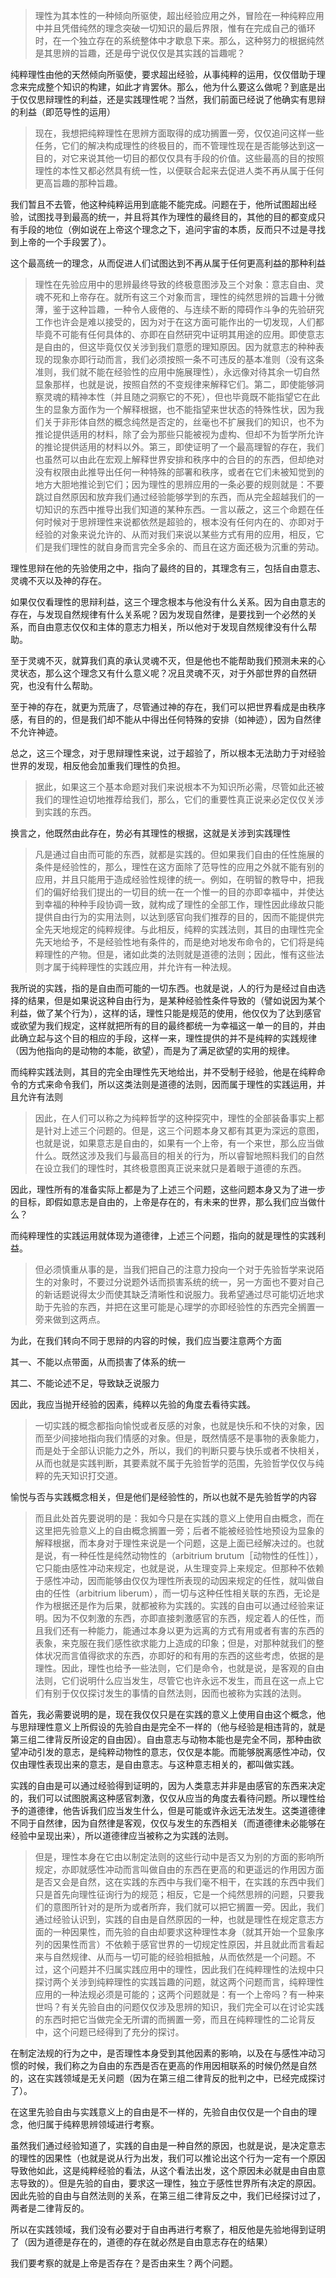 <blockquote>理性为其本性的一种倾向所驱使，超出经验应用之外，冒险在一种纯粹应用中并且凭借纯然的理念突破一切知识的最后界限，惟有在完成自己的循环时，在一个独立存在的系统整体中才歇息下来。那么，这种努力的根据纯然是其思辨的旨趣，还是毋宁说仅仅是其实践的旨趣呢？</blockquote><p>纯粹理性由他的天然倾向所驱使，要求超出经验，从事纯粹的运用，仅仅借助于理念来完成整个知识的构建，如此才肯罢休。那么，他为什么要这么做呢？到底是出于仅仅思辩理性的利益，还是实践理性呢？当然，我们前面已经说了他确实有思辩的利益（即范导性的运用）</p><blockquote>现在，我想把纯粹理性在思辨方面取得的成功搁置一旁，仅仅追问这样一些任务，它们的解决构成理性的终极目的，而不管理性现在是否能够达到这一目的，对它来说其他一切目的都仅仅具有手段的价值。这些最高的目的按照理性的本性又都必然具有统一性，以便联合起来去促进人类不再从属于任何更高旨趣的那种旨趣。</blockquote><p>我们暂且不去管，他这种纯粹运用到底能不能完成。问题在于，他所试图超出经验，试图找寻到最高的统一，并且将其作为理性的最终目的，其他的目的都变成只有手段的地位（例如说在上帝这个理念之下，追问宇宙的本质，反而只不过是寻找到上帝的一个手段罢了）。</p><p>这个最高统一的理念，从而促进人们试图达到不再从属于任何更高利益的那种利益</p><blockquote>理性在先验应用中的思辨最终导致的终极意图涉及三个对象：意志自由、灵魂不死和上帝存在。就所有这三个对象而言，理性的纯然思辨的旨趣十分微薄，鉴于这种旨趣，一种令人疲倦的、与连续不断的障碍作斗争的先验研究工作也许会是难以接受的，因为对于在这方面可能作出的一切发现，人们都毕竟不可能有任何具体的、亦即在自然研究中证明其用途的应用。即使意志是自由的，但这毕竟仅仅关涉到我们意愿的理知原因。因为就意志的种种表现的现象亦即行动而言，我们必须按照一条不可违反的基本准则（没有这条准则，我们就不能在经验性的应用中施展理性），永远像对待其余一切自然显象那样，也就是说，按照自然的不变规律来解释它们。第二，即使能够洞察灵魂的精神本性（并且随之洞察它的不死），但也毕竟既不能指望它在此生的显象方面作为一个解释根据，也不能指望来世状态的特殊性状，因为我们关于非形体自然的概念纯然是否定的，丝毫也不扩展我们的知识，也不为推论提供适用的材料，除了会为那些只能被视为虚构、但却不为哲学所允许的推论提供适用的材料以外。第三，即使证明了一个最高理智的存在，我们也虽然可以由此在宏观上解释世界安排和秩序中的合目的的东西，但却绝对没有权限由此推导出任何一种特殊的部署和秩序，或者在它们未被知觉到的地方大胆地推论到它们；因为理性的思辨应用的一条必要的规则就是：不要跳过自然原因和放弃我们通过经验能够学到的东西，而从完全超越我们的一切知识的东西中推导出我们知道的某种东西。一言以蔽之，这三个命题在任何时候对于思辨理性来说都依然是超验的，根本没有任何内在的、亦即对于经验的对象来说允许的、从而对我们来说以某些方式有用的应用，相反，它们是我们理性的就自身而言完全多余的、而且在这方面还极为沉重的劳动。</blockquote><p>理性思辩在他的先验使用之中，指向了最终的目的，其理念有三，包括自由意志、灵魂不灭以及神的存在。</p><p>如果仅仅看理性的思辩利益，这三个理念根本与他没有什么关系。因为自由意志的存在，与发现自然规律有什么关系呢？因为发现自然律，是要找到一个必然的关系，而自由意志仅仅和主体的意志力相关，所以他对于发现自然规律没有什么帮助。</p><p>至于灵魂不灭，就算我们真的承认灵魂不灭，但是他也不能帮助我们预测未来的心灵状态，那么这个理念又有什么意义呢？况且灵魂不灭，对于外部世界的自然研究，也没有什么帮助。</p><p>至于神的存在，就更为荒唐了，尽管通过神的存在，我们可以把世界看成是由秩序感，有目的的，但是我们却不能从中得出任何特殊的安排（如神迹），因为自然律不允许神迹。</p><p>总之，这三个理念，对于思辩理性来说，过于超验了，所以根本无法助力于对经验世界的发现，相反他会加重我们理性的负担。</p><blockquote>据此，如果这三个基本命题对我们来说根本不为知识所必需，尽管如此还被我们的理性迫切地推荐给我们，那么，它们的重要性真正说来必定仅仅关涉到实践的东西。</blockquote><p>换言之，他既然由此存在，势必有其理性的根据，这就是关涉到实践理性</p><blockquote>凡是通过自由而可能的东西，就都是实践的。但如果我们自由的任性施展的条件是经验性的，那么，理性在这方面除了范导性的应用之外就不能有别的应用，并且只能用于造成经验性规律的统一。例如，在明智的教导中，把我们的偏好给我们提出的一切目的统一在一个惟一的目的亦即幸福中，并使达到幸福的种种手段协调一致，就构成了理性的全部工作，理性因此缘故只能提供自由行为的实用法则，以达到感官向我们推荐的目的，因而不能提供完全先天地规定的纯粹规律。与此相反，纯粹的实践法则，其目的由理性完全先天地给予，不是经验性地有条件的，而是绝对地发布命令的，它们将是纯粹理性的产物。但是，诸如此类的法则就是道德的法则；因此，惟有这些法则才属于纯粹理性的实践应用，并允许有一种法规。</blockquote><p>我所说的实践，指的是自由而可能的一切东西。也就是说，人的行为是经过自由选择的结果，但是如果说这种自由行为，是某种经验性条件导致的（譬如说因为某个利益，做了某个行为），这样的话，理性只能是规范的使用，他仅仅为了达到感官或欲望为我们规定，这样就把所有的目的最终都统一为幸福这一单一的目的，并由此确立起与这个目的相应的手段，这样一来，理性提供的并不是纯粹的实践规律（因为他指向的是动物的本能，欲望），而是为了满足欲望的实用的规律。</p><p>而纯粹实践法则，其目的完全由理性先天地给出，并不受制于经验，他是在纯粹命令的方式来命令我们，所以这类法则是道德的法则，因而属于理性的实践运用，并且允许有法则</p><blockquote>因此，在人们可以称之为纯粹哲学的这种探究中，理性的全部装备事实上都是针对上述三个问题的。但是，这三个问题本身又都有其更为深远的意图，也就是说，如果意志是自由的，如果有一个上帝，有一个来世，那么应当做什么。既然这涉及我们与最高目的相关的行为，所以睿智地照料我们的自然在设立我们的理性时，其终极意图真正说来就只是着眼于道德的东西。</blockquote><p>因此，理性所有的准备实际上都是为了上述三个问题，这些问题本身又为了进一步的目标，即假如意志是自由的，上帝是存在的，有未来的世界，那么我们应当做什么？</p><p>而纯粹理性的实践运用就体现为道德律，上述三个问题，指向的就是理性的实践利益。</p><blockquote>但必须慎重从事的是，当我们把自己的注意力投向一个对于先验哲学来说陌生的对象时，不要过分说题外话而损害系统的统一，另一方面也不要对自己的新话题说得太少而使其缺乏清晰性和说服力。我希望通过尽可能切近地求助于先验的东西，并把在这里可能是心理学的亦即经验性的东西完全搁置一旁来做到这两点。</blockquote><p>为此，在我们转向不同于思辩的内容的时候，我们应当要注意两个方面</p><p>其一、不能以点带面，从而损害了体系的统一</p><p>其二、不能论述不足，导致缺乏说服力</p><p>因此，我应当抛开经验的因素，纯粹以先验的角度去看待实践。</p><blockquote>一切实践的概念都指向愉悦或者反感的对象，也就是快乐和不快的对象，因而至少间接地指向我们情感的对象。但是，既然情感不是事物的表象能力，而是处于全部认识能力之外，所以，我们的判断只要与快乐或者不快相关，从而也就是实践判断，其要素就不属于先验哲学的范围，先验哲学仅仅与纯粹的先天知识打交道。</blockquote><p>愉悦与否与实践概念相关，但是他们是经验性的，所以也就不是先验哲学的内容</p><blockquote>而且此处首先要说明的是：我如今只是在实践的意义上使用自由概念，而在这里把先验意义上的自由概念搁置一旁；后者不能被经验性地预设为显象的解释根据，而本身对于理性来说是一个问题，这是上面已经解决过的。也就是说，有一种任性是纯然动物性的（arbitrium brutum［动物性的任性］），它只能由感性冲动来规定，也就是说，从生理变异上来规定。但那种不依赖于感性冲动，因而能够由仅仅为理性所表现的动因来规定的任性，就叫做自由的任性（arbitrium liberum），而一切与这种任性相关联的东西，无论是作为根据还是作为后果，就都被称为实践的。实践的自由可以通过经验来证明。因为不仅刺激的东西，亦即直接刺激感官的东西，规定着人的任性，而且我们还有一种能力，能通过本身以更为远离的方式有用或者有害的东西的表象，来克服在我们感性欲求能力上造成的印象；但是，对那种就我们的整体状况而言值得欲求的东西，亦即好的和有用的东西的这些考虑，依据的是理性。因此，理性也给予一些法则，它们是命令，也就是说，是客观的自由法则，它们说明什么应当发生，尽管它也许永远不发生，而且在这一点上它们有别于仅仅探讨发生的事情的自然法则，因而也被称为实践的法则。</blockquote><p>首先，我必需要说明的是，现在我仅仅只是在实践的意义上使用自由这个概念，他与思辩理性意义上所假设的先验自由是完全不一样的（他与经验是相违背的，就是第三组二律背反所设定的自由因）。自由意志与动物本能也是完全不同，那种由欲望冲动引发的意志，是纯粹动物性的意志，仅仅是本能。而能够脱离感性冲动，仅仅由理性表现出来的意志，是自由意志。与这种意志相关的，都叫做实践。</p><p>实践的自由是可以通过经验得到证明的，因为人类意志并非是由感官的东西来决定的，我们可以试图脱离这种感官刺激，仅仅从应当的角度去看待问题。所以理性给予的道德律，他告诉我们应当发生什么，但是可能或许永远无法发生。这类道德律不同于自然律，因为自然律是客观，仅仅与发生的东西相关（而道德律未必能够在经验中呈现出来），所以道德律应当被称之为实践的法则。</p><blockquote>但是，理性本身在它由以制定法则的这些行动中是否又为别的方面的影响所规定，亦即就感性冲动而言叫做自由的东西在更高的和更遥远的作用因方面是否又会是自然，这在实践的东西中与我们毫不相干，在实践的东西中我们只是首先向理性征询行为的规范；相反，它是一个纯然思辨的问题，只要我们的意图所针对的是所为或者所弃，我们就可以把它搁置一旁。因此，我们通过经验认识到，实践的自由是自然原因的一种，也就是理性在规定意志方面的一种因果性，而先验的自由却要求这种理性本身（就其开始一个显象序列的因果性而言）不依赖于感官世界的一切规定性原因，并且就此而言看起来与自然规律、从而与一切可能的经验相抵触，从而依然是一个问题。不过，这个问题并不归属实践应用中的理性，因此我们在纯粹理性的法规中只探讨两个关涉到纯粹理性的实践旨趣的问题，就这两个问题而言，纯粹理性应用的一种法规必须是可能的；这两个问题就是：有一个上帝吗？有一种来世吗？有关先验自由的问题仅仅涉及思辨的知识，我们完全可以在讨论实践的东西时把它当做完全无所谓的而搁置一旁，而且在纯粹理性的二论背反中，这个问题已经得到了充分的探讨。</blockquote><p>在制定法规的行为之中，是否理性本身受到其他因素的影响，以及在与感性冲动习惯的时候，我们称之为自由的东西是否在更高的作用因相联系的时候仍然是自然的，这在实践领域是无关问题（因为在第三组二律背反的批判之中，已经完成探讨了）。</p><p>在这里先验自由与实践意义上的自由是不一样的，先验自由仅仅是一个自由的理念，他归属于纯粹思辨领域进行考察。</p><p>虽然我们通过经验知道了，实践的自由是一种自然的原因，也就是说，是决定意志的理性的因果性（也就是说从行为出发，我们可以推论出这个行为一定有一个原因导致他如此，这是纯粹经验的看法，从这个看法出发，这个原因未必就是由自由意志导致的）。但是先验的自由，要求这一理性，独立于感性世界所有决定的原因。因此先验的自由与自然法则的关系，在第三组二律背反之中，我们已经探讨过了，两者是二律背反的。</p><p>所以在实践领域，我们没有必要对于自由再进行考察了，相反他是先验地得到证明了（因为道德是存在的，道德的存在就必然是自由意志存在的结果）</p><p>我们要考察的就是上帝是否存在？是否由来生？两个问题。</p><p></p>